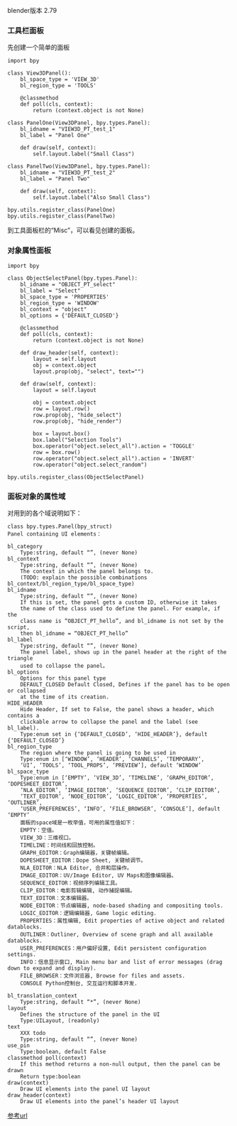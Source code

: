 blender版本 2.79

### 工具栏面板
先创建一个简单的面板

    import bpy

    class View3DPanel():
        bl_space_type = 'VIEW_3D'
        bl_region_type = 'TOOLS'

        @classmethod
        def poll(cls, context):
            return (context.object is not None)

    class PanelOne(View3DPanel, bpy.types.Panel):
        bl_idname = "VIEW3D_PT_test_1"
        bl_label = "Panel One"

        def draw(self, context):
            self.layout.label("Small Class")

    class PanelTwo(View3DPanel, bpy.types.Panel):
        bl_idname = "VIEW3D_PT_test_2"
        bl_label = "Panel Two"

        def draw(self, context):
            self.layout.label("Also Small Class")

    bpy.utils.register_class(PanelOne)
    bpy.utils.register_class(PanelTwo)
到工具面板栏的“Misc”，可以看见创建的面板。  
![]()

### 对象属性面板

    import bpy

    class ObjectSelectPanel(bpy.types.Panel):
        bl_idname = "OBJECT_PT_select"
        bl_label = "Select"
        bl_space_type = 'PROPERTIES'
        bl_region_type = 'WINDOW'
        bl_context = "object"
        bl_options = {'DEFAULT_CLOSED'}

        @classmethod
        def poll(cls, context):
            return (context.object is not None)

        def draw_header(self, context):
            layout = self.layout
            obj = context.object
            layout.prop(obj, "select", text="")

        def draw(self, context):
            layout = self.layout

            obj = context.object
            row = layout.row()
            row.prop(obj, "hide_select")
            row.prop(obj, "hide_render")

            box = layout.box()
            box.label("Selection Tools")
            box.operator("object.select_all").action = 'TOGGLE'
            row = box.row()
            row.operator("object.select_all").action = 'INVERT'
            row.operator("object.select_random")

    bpy.utils.register_class(ObjectSelectPanel)
    
### 面板对象的属性域
对用到的各个域说明如下：

    class bpy.types.Panel(bpy_struct)
    Panel containing UI elements：

    bl_category
        Type:string, default “”, (never None)
    bl_context
        Type:string, default “”, (never None)   
        The context in which the panel belongs to. 
        (TODO: explain the possible combinations bl_context/bl_region_type/bl_space_type)   
    bl_idname
        Type:string, default “”, (never None)  
        If this is set, the panel gets a custom ID, otherwise it takes 
        the name of the class used to define the panel. For example, if the 
        class name is “OBJECT_PT_hello”, and bl_idname is not set by the script,
        then bl_idname = “OBJECT_PT_hello”
    bl_label
        Type:string, default “”, (never None) 
        The panel label, shows up in the panel header at the right of the triangle 
        used to collapse the panel。
    bl_options
        Options for this panel type
        DEFAULT_CLOSED Default Closed, Defines if the panel has to be open or collapsed 
        at the time of its creation.
    HIDE_HEADER
        Hide Header, If set to False, the panel shows a header, which contains a
        clickable arrow to collapse the panel and the label (see bl_label).
        Type:enum set in {‘DEFAULT_CLOSED’, ‘HIDE_HEADER’}, default {‘DEFAULT_CLOSED’}    
    bl_region_type
        The region where the panel is going to be used in
        Type:enum in [‘WINDOW’, ‘HEADER’, ‘CHANNELS’, ‘TEMPORARY’, 
        ‘UI’, ‘TOOLS’, ‘TOOL_PROPS’, ‘PREVIEW’], default ‘WINDOW’    
    bl_space_type
        Type:enum in [‘EMPTY’, ‘VIEW_3D’, ‘TIMELINE’, ‘GRAPH_EDITOR’, ‘DOPESHEET_EDITOR’,
        ‘NLA_EDITOR’, ‘IMAGE_EDITOR’, ‘SEQUENCE_EDITOR’, ‘CLIP_EDITOR’, 
        ‘TEXT_EDITOR’, ‘NODE_EDITOR’, ‘LOGIC_EDITOR’, ‘PROPERTIES’, ‘OUTLINER’, 
        ‘USER_PREFERENCES’, ‘INFO’, ‘FILE_BROWSER’, ‘CONSOLE’], default ‘EMPTY’  
        面板的space域是一枚举值，可用的属性值如下：
        EMPTY：空值。
        VIEW_3D：三维视口。
        TIMELINE：时间线和回放控制。
        GRAPH_EDITOR：Graph编辑器，关键帧编辑。
        DOPESHEET_EDITOR：Dope Sheet, 关键帧调节。
        NLA_EDITOR：NLA Editor, 合并和层操作。
        IMAGE_EDITOR：UV/Image Editor, UV Maps和图像编辑器。
        SEQUENCE_EDITOR：视频序列编辑工具。
        CLIP_EDITOR：电影剪辑编辑, 动作捕捉编辑。
        TEXT_EDITOR：文本编辑器。
        NODE_EDITOR：节点编辑器, node-based shading and compositing tools.
        LOGIC_EDITOR：逻辑编辑器, Game logic editing.
        PROPERTIES：属性编辑, Edit properties of active object and related datablocks.
        OUTLINER：Outliner, Overview of scene graph and all available datablocks.
        USER_PREFERENCES：用户偏好设置, Edit persistent configuration settings.
        INFO：信息显示窗口, Main menu bar and list of error messages (drag down to expand and display).
        FILE_BROWSER：文件浏览器, Browse for files and assets.
        CONSOLE Python控制台, 交互运行和脚本开发.
      
    bl_translation_context
        Type:string, default “*”, (never None)
    layout
        Defines the structure of the panel in the UI
        Type:UILayout, (readonly)    
    text
        XXX todo
        Type:string, default “”, (never None)    
    use_pin
        Type:boolean, default False    
    classmethod poll(context)
        If this method returns a non-null output, then the panel can be drawn
        Return type:boolean    
    draw(context)
        Draw UI elements into the panel UI layout
    draw_header(context)
        Draw UI elements into the panel’s header UI layout




[参考url](https://my.oschina.net/u/2306127/blog/372116)
